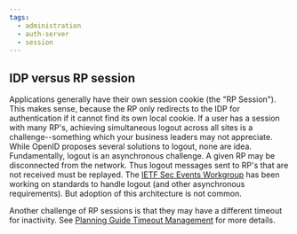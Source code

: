 ```yaml
---
tags:
  - administration
  - auth-server
  - session
---
```


## IDP versus RP session

Applications generally have their own session cookie (the "RP Session").
This makes sense, because the RP only redirects to the IDP for authentication
if it cannot find its own local cookie. If a user has a session with many
RP's, achieving simultaneous logout across all sites is a challenge--something
which your business leaders may not appreciate. While OpenID proposes several
solutions to logout, none are idea. Fundamentally, logout is an asynchronous
challenge. A given RP may be disconnected from the network. Thus logout
messages sent to RP's that are not received must be replayed. The
[IETF Sec Events Workgroup](https://datatracker.ietf.org/doc/charter-ietf-secevent/01/) has been working on standards to handle logout (and other asynchronous
requirements). But adoption of this architecture is not common.

Another challenge of RP sessions is that they may have a different timeout
for inactivity. See [Planning Guide Timeout Management](../../planning/timeout-management.md) for more details.
